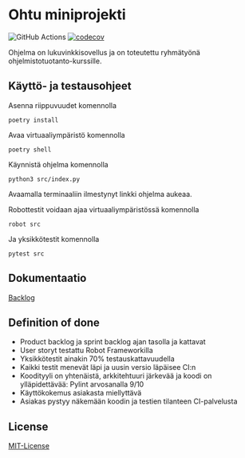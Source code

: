 

# Ohtu miniprojekti

![GitHub Actions](https://github.com/oonarauhala/ohtu-minprojekti/workflows/CI/badge.svg)
[![codecov](https://codecov.io/gh/oonarauhala/ohtu-minprojekti/branch/master/graph/badge.svg?token=dp9vxjSeY3)](https://codecov.io/gh/oonarauhala/ohtu-minprojekti)

Ohjelma on lukuvinkkisovellus ja on toteutettu ryhmätyönä ohjelmistotuotanto-kurssille.

## Käyttö- ja testausohjeet

Asenna riippuvuudet komennolla

```
poetry install
```

Avaa virtuaaliympäristö komennolla

```
poetry shell
```

Käynnistä ohjelma komennolla

```
python3 src/index.py
```

Avaamalla terminaaliin ilmestynyt linkki ohjelma aukeaa.

Robottestit voidaan ajaa virtuaaliympäristössä komennolla
```
robot src
```

Ja yksikkötestit komennolla
```
pytest src
```

## Dokumentaatio

[Backlog](https://docs.google.com/spreadsheets/d/18ML2sxw8d6rkpPOPR_jcKxy2z214WIsQhWD_ZzRB4dU/edit#gid=1442053365)

## Definition of done

* Product backlog ja sprint backlog ajan tasolla ja kattavat
* User storyt testattu Robot Frameworkilla
* Yksikkötestit ainakin 70% testauskattavuudella
* Kaikki testit menevät läpi ja uusin versio läpäisee CI:n
* Koodityyli on yhtenäistä, arkkitehtuuri järkevää ja koodi on ylläpidettävää: Pylint arvosanalla 9/10
* Käyttökokemus asiakasta miellyttävä
* Asiakas pystyy näkemään koodin ja testien tilanteen CI-palvelusta

## License

[MIT-License](https://github.com/oonarauhala/ohtu-minprojekti/blob/master/LICENSE)


